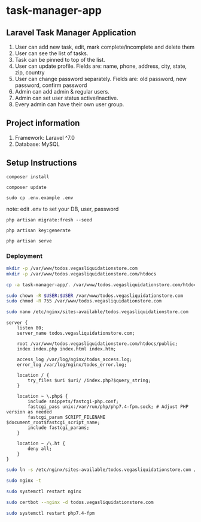 # task-manager-app

## Laravel Task Manager Application
 
 1. User can add new task, edit, mark complete/incomplete and delete them
 2. User can see the list of tasks.
 3. Task can be pinned to top of the list.
 4. User can update profile. Fields are: name, phone, address, city, state, zip, country
 5. User can change password separately. Fields are: old password, new password, confirm password
 6. Admin can add admin & regular users.
 7. Admin can set user status active/inactive.
 8. Every admin can have their own user group.

## Project information
1. Framework: Laravel ^7.0
2. Database: MySQL

## Setup Instructions

`composer install`

`composer update`

`sudo cp .env.example .env`

note: edit .env to set your DB, user, password

`php artisan migrate:fresh --seed`

`php artisan key:generate`

`php artisan serve`


### Deployment

```bash
mkdir -p /var/www/todos.vegasliquidationstore.com
mkdir -p /var/www/todos.vegasliquidationstore.com/htdocs
```

```bash
cp -a task-manager-app/. /var/www/todos.vegasliquidationstore.com/htdocs/
```

```bash
sudo chown -R $USER:$USER /var/www/todos.vegasliquidationstore.com
sudo chmod -R 755 /var/www/todos.vegasliquidationstore.com
```

```bash
sudo nano /etc/nginx/sites-available/todos.vegasliquidationstore.com
```

```nginx
server {
    listen 80;
    server_name todos.vegasliquidationstore.com;

    root /var/www/todos.vegasliquidationstore.com/htdocs/public;
    index index.php index.html index.htm;

    access_log /var/log/nginx/todos_access.log;
    error_log /var/log/nginx/todos_error.log;

    location / {
        try_files $uri $uri/ /index.php?$query_string;
    }

    location ~ \.php$ {
        include snippets/fastcgi-php.conf;
        fastcgi_pass unix:/var/run/php/php7.4-fpm.sock; # Adjust PHP version as needed
        fastcgi_param SCRIPT_FILENAME $document_root$fastcgi_script_name;
        include fastcgi_params;
    }

    location ~ /\.ht {
        deny all;
    }
}
```

```bash
sudo ln -s /etc/nginx/sites-available/todos.vegasliquidationstore.com /etc/nginx/sites-enabled/
```

```bash
sudo nginx -t
```

```bash
sudo systemctl restart nginx
```

```bash
sudo certbot --nginx -d todos.vegasliquidationstore.com
```

```bash
sudo systemctl restart php7.4-fpm
```
